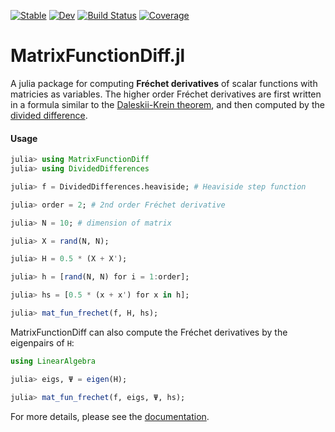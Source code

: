 [![Stable](https://img.shields.io/badge/docs-stable-blue.svg)](https://xuequan818.github.io/MatrixFunctionDiff.jl/stable/)
[![Dev](https://img.shields.io/badge/docs-dev-blue.svg)](https://xuequan818.github.io/MatrixFunctionDiff.jl/dev/)
[![Build Status](https://github.com/xuequan818/MatrixFunctionDiff.jl/actions/workflows/CI.yml/badge.svg)](https://github.com/xuequan818/MatrixFunctionDiff.jl/actions/workflows/CI.yml?query=branch%3Amain)
[![Coverage](https://codecov.io/gh/xuequan818/MatrixFunctionDiff.jl/branch/master/graph/badge.svg)](https://codecov.io/gh/xuequan818/MatrixFunctionDiff.jl)

# MatrixFunctionDiff.jl

A julia package for computing **Fréchet derivatives** of scalar functions with matricies as variables. The higher order Fréchet derivatives are first written in a formula similar to the [Daleskii-Krein theorem](https://www.ams.org/books/trans2/047/), and then computed by the [divided difference](https://github.com/xuequan818/DividedDifferences.jl).

#### Usage

```julia
julia> using MatrixFunctionDiff
julia> using DividedDifferences

julia> f = DividedDifferences.heaviside; # Heaviside step function

julia> order = 2; # 2nd order Fréchet derivative

julia> N = 10; # dimension of matrix

julia> X = rand(N, N);

julia> H = 0.5 * (X + X');

julia> h = [rand(N, N) for i = 1:order];

julia> hs = [0.5 * (x + x') for x in h];

julia> mat_fun_frechet(f, H, hs);
```

MatrixFunctionDiff can also compute the Fréchet derivatives by the eigenpairs of `H`:

```julia
using LinearAlgebra

julia> eigs, Ψ = eigen(H);

julia> mat_fun_frechet(f, eigs, Ψ, hs);
```

For more details, please see the [documentation](https://).